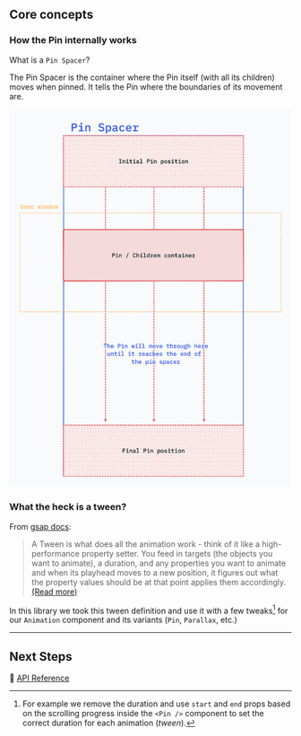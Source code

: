 ## Core concepts

### How the Pin internally works

What is a `Pin Spacer`?

The Pin Spacer is the container where the Pin itself (with all its children) moves when pinned. It tells the Pin where the boundaries of its movement are.

![How the Pin component works](../website/public/docs/pin.png)

### What the heck is a tween?

From [gsap docs](https://greensock.com/docs/v3/GSAP/Tween):

> A Tween is what does all the animation work - think of it like a high-performance property setter. 
> You feed in targets (the objects you want to animate), a duration, and any properties you want to animate and when its playhead moves to a new position, it figures out what the property values should be at that point applies them accordingly. [(Read more)](https://greensock.com/docs/v3/GSAP/Tween)

In this library we took this tween definition and use it with a few tweaks[^1] for our `Animation` component and its variants (`Pin`, `Parallax`, etc.)

[^1]: For example we remove the duration and use `start` and `end` props based on the scrolling progress inside the `<Pin />` component to set the correct duration for each animation (_tween_).

---
## Next Steps

📕 [API Reference](/docs/api.md)